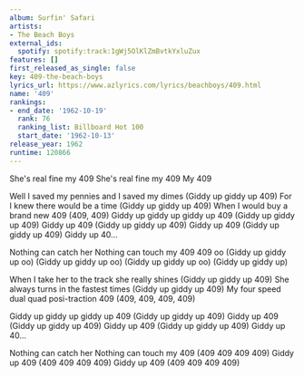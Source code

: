 ```yaml
---
album: Surfin' Safari
artists:
- The Beach Boys
external_ids:
  spotify: spotify:track:1gWj5OlKlZmBvtkYxluZux
features: []
first_released_as_single: false
key: 409-the-beach-boys
lyrics_url: https://www.azlyrics.com/lyrics/beachboys/409.html
name: '409'
rankings:
- end_date: '1962-10-19'
  rank: 76
  ranking_list: Billboard Hot 100
  start_date: '1962-10-13'
release_year: 1962
runtime: 120866
---
```

She's real fine my 409
She's real fine my 409
My 409

Well I saved my pennies and I saved my dimes
(Giddy up giddy up 409)
For I knew there would be a time
(Giddy up giddy up 409)
When I would buy a brand new 409
(409, 409)
Giddy up giddy up giddy up 409
(Giddy up giddy up 409)
Giddy up 409
(Giddy up giddy up 409)
Giddy up 409
(Giddy up giddy up 409)
Giddy up 40...

Nothing can catch her
Nothing can touch my 409
409 oo
(Giddy up giddy up oo)
(Giddy up giddy up oo)
(Giddy up giddy up oo)
(Giddy up giddy up)

When I take her to the track she really shines
(Giddy up giddy up 409)
She always turns in the fastest times
(Giddy up giddy up 409)
My four speed dual quad posi-traction 409
(409, 409, 409, 409)

Giddy up giddy up giddy up 409
(Giddy up giddy up 409)
Giddy up 409
(Giddy up giddy up 409)
Giddy up 409
(Giddy up giddy up 409)
Giddy up 40...

Nothing can catch her
Nothing can touch my 409
(409 409 409 409)
Giddy up 409
(409 409 409 409)
Giddy up 409
(409 409 409 409)
